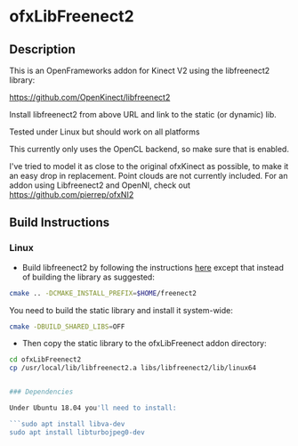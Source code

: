 ofxLibFreenect2
===============


Description
-----------

This is an OpenFrameworks addon for Kinect V2 using the libfreenect2 library:

https://github.com/OpenKinect/libfreenect2

Install libfreenect2 from above URL and link to the static (or dynamic) lib.

Tested under Linux but should work on all platforms

This currently only uses the OpenCL backend, so make sure that is enabled.

I've tried to model it as close to the original ofxKinect as possible, to make it an easy drop in replacement. Point clouds are not currently included. For an addon using Libfreenect2 and OpenNI, check out https://github.com/pierrep/ofxNI2


Build Instructions
------------------

### Linux


- Build libfreenect2 by following the instructions [here](https://github.com/OpenKinect/libfreenect2#linux) except that instead of building the library as suggested:
```bash
cmake .. -DCMAKE_INSTALL_PREFIX=$HOME/freenect2
```
You need to build the static library and install it system-wide:
```bash
cmake -DBUILD_SHARED_LIBS=OFF
```
- Then copy the static library to the ofxLibFreenect addon directory:
```bash
cd ofxLibFreenect2
cp /usr/local/lib/libfreenect2.a libs/libfreenect2/lib/linux64


### Dependencies

Under Ubuntu 18.04 you'll need to install:

```sudo apt install libva-dev
sudo apt install libturbojpeg0-dev 

``` 




